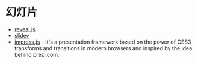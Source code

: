 # 幻灯片

- [reveal.js](https://github.com/hakimel/reveal.js)
- [slidev](https://github.com/slidevjs/slidev)
- [impress.js](https://github.com/impress/impress.js) - It's a presentation framework based on the power of CSS3 transforms and transitions in modern browsers and inspired by the idea behind prezi.com.

